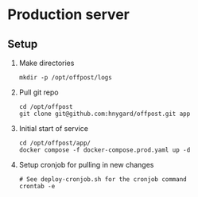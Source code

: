 # Production server

## Setup

1. Make directories
    ```
    mkdir -p /opt/offpost/logs
    ```
2. Pull git repo
    ```
    cd /opt/offpost
    git clone git@github.com:hnygard/offpost.git app
    ```

3. Initial start of service
    ```
    cd /opt/offpost/app/
    docker compose -f docker-compose.prod.yaml up -d
    ```

4. Setup cronjob for pulling in new changes
    ```
    # See deploy-cronjob.sh for the cronjob command
    crontab -e
    ```
